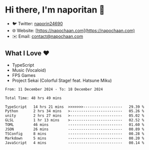 # Hi there, I'm naporitan 👋

- 🐦 Twitter: [naporin24690](https://twitter.com/naporin24690)
- 🌐 Website: [https://napochaan.com](https://napochaan.com)
- ✉️ Email: [contact@napochaan.com](mailto:contact@napochaan.com)

## What I Love ❤️
- TypeScript
- Music (Vocaloid)
- FPS Games
- Project Sekai (Colorful Stage! feat. Hatsune Miku)

<!--START_SECTION:waka-->

```txt
From: 11 December 2024 - To: 18 December 2024

Total Time: 48 hrs 49 mins

TypeScript   14 hrs 21 mins  >>>>>>>------------------   29.39 %
Python       2 hrs 34 mins   >------------------------   05.26 %
unity        2 hrs 27 mins   >------------------------   05.02 %
GLSL         1 hr 13 mins    >------------------------   02.52 %
TOML         46 mins         -------------------------   01.60 %
JSON         26 mins         -------------------------   00.89 %
TSConfig     8 mins          -------------------------   00.28 %
Markdown     5 mins          -------------------------   00.20 %
JavaScript   4 mins          -------------------------   00.14 %
```

<!--END_SECTION:waka-->

